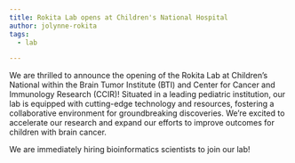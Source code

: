 ```yaml
---
title: Rokita Lab opens at Children's National Hospital
author: jolynne-rokita
tags:
  - lab

---
```


We are thrilled to announce the opening of the Rokita Lab at Children’s National within the Brain Tumor Institute (BTI) and Center for Cancer and Immunology Research (CCIR)! 
Situated in a leading pediatric institution, our lab is equipped with cutting-edge technology and resources, fostering a collaborative environment for groundbreaking discoveries. 
We’re excited to accelerate our research and expand our efforts to improve outcomes for children with brain cancer.

We are immediately hiring bioinformatics scientists to join our lab!
